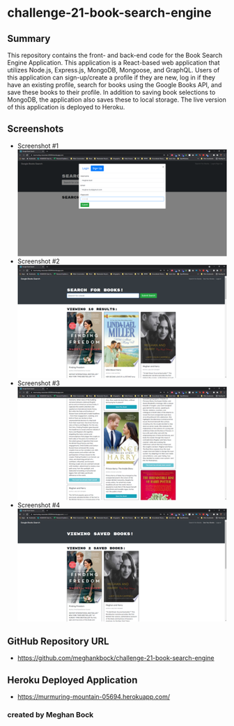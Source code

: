 # challenge-21-book-search-engine

## Summary
This repository contains the front- and back-end code for the Book Search Engine Application. This application is a React-based web application that utilizes Node.js, Express.js, MongoDB, Mongoose, and GraphQL. Users of this application can sign-up/create a profile if they are new, log in if they have an existing profile, search for books using the Google Books API, and save these books to their profile. In addition to saving book selections to MongoDB, the application also saves these to local storage. The live version of this application is deployed to Heroku.

## Screenshots
* Screenshot #1 ![Book-Search-Engine 1](https://github.com/meghankbock/challenge-21-book-search-engine/blob/main/images/Book-Search-Engine-Screenshot-1.PNG)
* Screenshot #2 ![Book-Search-Engine 2](https://github.com/meghankbock/challenge-21-book-search-engine/blob/main/images/Book-Search-Engine-Screenshot-2.PNG)
* Screenshot #3 ![Book-Search-Engine 3](https://github.com/meghankbock/challenge-21-book-search-engine/blob/main/images/Book-Search-Engine-Screenshot-3.PNG)
* Screenshot #4 ![Book-Search-Engine 4](https://github.com/meghankbock/challenge-21-book-search-engine/blob/main/images/Book-Search-Engine-Screenshot-4.PNG)

## GitHub Repository URL
* https://github.com/meghankbock/challenge-21-book-search-engine

## Heroku Deployed Application
* https://murmuring-mountain-05694.herokuapp.com/


### created by Meghan Bock
